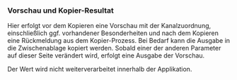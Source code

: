 ﻿### Vorschau und Kopier-Resultat

Hier erfolgt vor dem Kopieren eine Vorschau mit der Kanalzuordnung, einschließlich ggf. vorhandener Besonderheiten 
und nach dem Kopieren eine Rückmeldung aus dem Kopier-Prozess.
Bei Bedarf kann die Ausgabe in die Zwischenablage kopiert werden.
Sobald einer der anderen Parameter auf dieser Seite verändert wird, erfolgt eine Ausgabe der Vorschau.

Der Wert wird nicht weiterverarbeitet innerhalb der Applikation.





